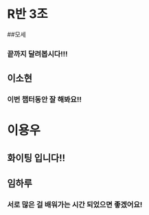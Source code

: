# R반 3조
##모세
### 끝까지 달려봅시다!!!

## 이소현
### 이번 챕터동안 잘 해봐요!!

# 이용우
## 화이팅 입니다!!

## 임하루
### 서로 많은 걸 배워가는 시간 되었으면 좋겠어요!
